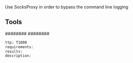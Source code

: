 Use SocksProxy in order to bypass the command line logging

## Tools
########
########


```meta
ttp: T1000
requirements:
results: 
description: 
```